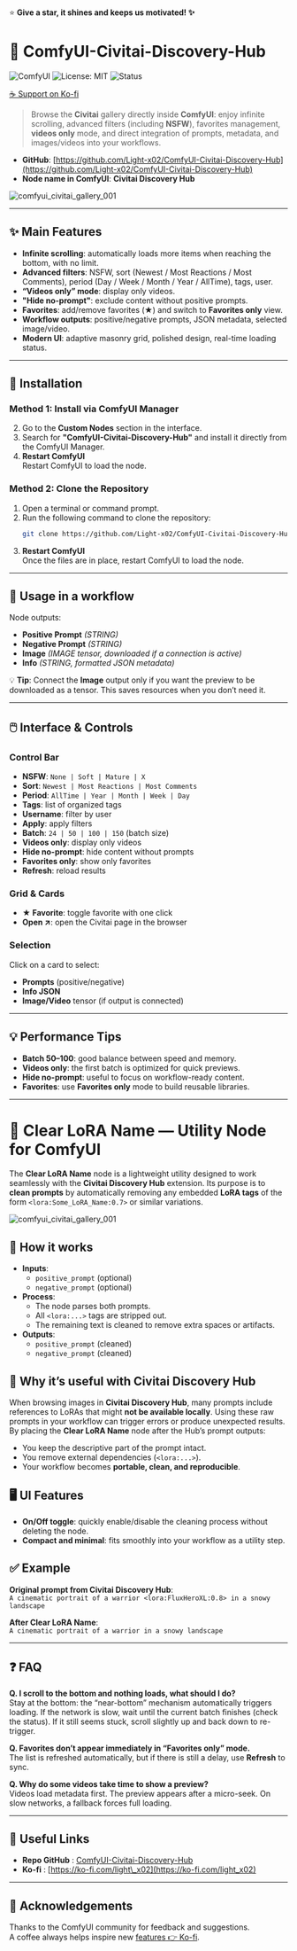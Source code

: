 ⭐ **Give a star, it shines and keeps us motivated! ✨**

# 📜 ComfyUI-Civitai-Discovery-Hub

![ComfyUI](https://img.shields.io/badge/ComfyUI-custom%20nodes-5a67d8)
![License: MIT](https://img.shields.io/badge/License-MIT-green)
![Status](https://img.shields.io/badge/status-active-brightgreen)

[☕ Support on Ko-fi](https://ko-fi.com/light_x02)

> Browse the **Civitai** gallery directly inside **ComfyUI**: enjoy infinite scrolling, advanced filters (including **NSFW**), favorites management, **videos only** mode, and direct integration of prompts, metadata, and images/videos into your workflows.

- **GitHub**: [https://github.com/Light-x02/ComfyUI-Civitai-Discovery-Hub](https://github.com/Light-x02/ComfyUI-Civitai-Discovery-Hub)
- **Node name in ComfyUI**: **Civitai Discovery Hub**

![comfyui_civitai_gallery_001](assets/062107.png)

---

## ✨ Main Features

- **Infinite scrolling**: automatically loads more items when reaching the bottom, with no limit.
- **Advanced filters**: NSFW, sort (Newest / Most Reactions / Most Comments), period (Day / Week / Month / Year / AllTime), tags, user.
- **“Videos only” mode**: display only videos.
- **"Hide no-prompt"**: exclude content without positive prompts.
- **Favorites**: add/remove favorites (★) and switch to **Favorites only** view.
- **Workflow outputs**: positive/negative prompts, JSON metadata, selected image/video.
- **Modern UI**: adaptive masonry grid, polished design, real-time loading status.

---

## 🧩 Installation

### Method 1: Install via ComfyUI Manager

2. Go to the **Custom Nodes** section in the interface.
3. Search for **"ComfyUI-Civitai-Discovery-Hub"** and install it directly from the ComfyUI Manager.
4. **Restart ComfyUI**  
   Restart ComfyUI to load the node.

### Method 2: Clone the Repository
1. Open a terminal or command prompt.
2. Run the following command to clone the repository:
   ```bash
   git clone https://github.com/Light-x02/ComfyUI-Civitai-Discovery-Hub.git
   ```
3. **Restart ComfyUI**  
   Once the files are in place, restart ComfyUI to load the node.

---

## 🚀 Usage in a workflow

Node outputs:

- **Positive Prompt** *(STRING)*
- **Negative Prompt** *(STRING)*
- **Image** *(IMAGE tensor, downloaded if a connection is active)*
- **Info** *(STRING, formatted JSON metadata)*

💡 **Tip**: Connect the **Image** output only if you want the preview to be downloaded as a tensor. This saves resources when you don’t need it.

---

## 🖱️ Interface & Controls

### Control Bar

- **NSFW**: `None | Soft | Mature | X`
- **Sort**: `Newest | Most Reactions | Most Comments`
- **Period**: `AllTime | Year | Month | Week | Day`
- **Tags**: list of organized tags
- **Username**: filter by user
- **Apply**: apply filters
- **Batch**: `24 | 50 | 100 | 150` (batch size)
- **Videos only**: display only videos
- **Hide no-prompt**: hide content without prompts
- **Favorites only**: show only favorites
- **Refresh**: reload results

### Grid & Cards

- **★ Favorite**: toggle favorite with one click
- **Open ↗**: open the Civitai page in the browser

### Selection

Click on a card to select:

- **Prompts** (positive/negative)
- **Info JSON**
- **Image/Video** tensor (if output is connected)

---

## 💡 Performance Tips

- **Batch 50–100**: good balance between speed and memory.
- **Videos only**: the first batch is optimized for quick previews.
- **Hide no-prompt**: useful to focus on workflow-ready content.
- **Favorites**: use **Favorites only** mode to build reusable libraries.

---

# 🧹 Clear LoRA Name — Utility Node for ComfyUI

The **Clear LoRA Name** node is a lightweight utility designed to work seamlessly with the **Civitai Discovery Hub** extension. Its purpose is to **clean prompts** by automatically removing any embedded **LoRA tags** of the form `<lora:Some_LoRA_Name:0.7>` or similar variations.

![comfyui_civitai_gallery_001](assets/022907.png)

## 🔧 How it works
- **Inputs**:  
  - `positive_prompt` (optional)  
  - `negative_prompt` (optional)  
- **Process**:  
  - The node parses both prompts.  
  - All `<lora:...>` tags are stripped out.  
  - The remaining text is cleaned to remove extra spaces or artifacts.  
- **Outputs**:  
  - `positive_prompt` (cleaned)  
  - `negative_prompt` (cleaned)  

## 🚀 Why it’s useful with Civitai Discovery Hub
When browsing images in **Civitai Discovery Hub**, many prompts include references to LoRAs that might **not be available locally**. Using these raw prompts in your workflow can trigger errors or produce unexpected results.  
By placing the **Clear LoRA Name** node after the Hub’s prompt outputs:
- You keep the descriptive part of the prompt intact.  
- You remove external dependencies (`<lora:...>`).  
- Your workflow becomes **portable, clean, and reproducible**.  

## 🖥️ UI Features 
- **On/Off toggle**: quickly enable/disable the cleaning process without deleting the node.  
- **Compact and minimal**: fits smoothly into your workflow as a utility step.  

## ✅ Example
**Original prompt from Civitai Discovery Hub**:  
`A cinematic portrait of a warrior <lora:FluxHeroXL:0.8> in a snowy landscape`

**After Clear LoRA Name**:  
`A cinematic portrait of a warrior in a snowy landscape`


---
## ❓ FAQ

**Q. I scroll to the bottom and nothing loads, what should I do?**\
Stay at the bottom: the “near-bottom” mechanism automatically triggers loading. If the network is slow, wait until the current batch finishes (check the status). If it still seems stuck, scroll slightly up and back down to re-trigger.

**Q. Favorites don’t appear immediately in “Favorites only” mode.**\
The list is refreshed automatically, but if there is still a delay, use **Refresh** to sync.

**Q. Why do some videos take time to show a preview?**\
Videos load metadata first. The preview appears after a micro-seek. On slow networks, a fallback forces full loading.

---

## 🔗 Useful Links

- **Repo GitHub** : [ComfyUI-Civitai-Discovery-Hub](https://github.com/Light-x02/ComfyUI-Civitai-Discovery-Hub)
- **Ko-fi** : [https://ko-fi.com/light\_x02](https://ko-fi.com/light_x02)

---

## 🙏 Acknowledgements

Thanks to the ComfyUI community for feedback and suggestions.\
A coffee always helps inspire new [features](https://ko-fi.com/light_x02)[ 👉 ](https://ko-fi.com/light_x02)[Ko-fi](https://ko-fi.com/light_x02).

